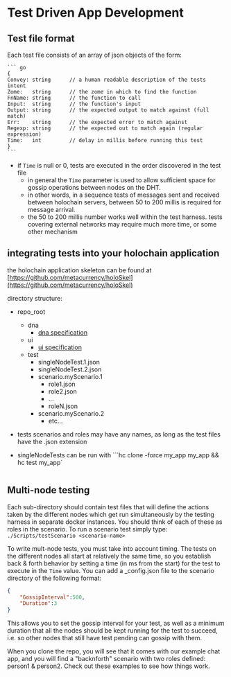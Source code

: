# Test Driven App Development

## Test file format
Each test file consists of an array of json objects of the form:

    ``` go
    {
	Convey: string      // a human readable description of the tests intent
	Zome:   string      // the zome in which to find the function
	FnName: string      // the function to call
	Input:  string      // the function's input
	Output: string      // the expected output to match against (full match)
	Err:    string      // the expected error to match against
	Regexp: string      // the expected out to match again (regular expression)
	Time:   int         // delay in millis before running this test
    }
    ```
    
- if `Time` is null or 0, tests are executed in the order discovered in the test file
  - in general the `Time` parameter is used to allow sufficient space for gossip operations between nodes on the DHT. 
  - in other words, in a sequence tests of messages sent and received between holochain servers, between 50 to 200 millis is required for message arrival.
  - the 50 to 200 millis number works well within the test harness. tests covering external networks may require much more time, or some other mechanism

## integrating tests into your holochain application

the holochain application skeleton can be found at [https://github.com/metacurrency/holoSkel](https://github.com/metacurrency/holoSkel)

directory structure:
- repo_root
  - dna
    - [dna specification](link-to-dna-specification)
  - ui
    - [ui specification](link-to-ui-specification)
  - test
    - singleNodeTest.1.json
    - singleNodeTest.2.json
    - scenario.myScenario.1
      - role1.json
      - role2.json
      - ...
      - roleN.json
    - scenario.myScenario.2
      - etc...

- tests scenarios and roles may have any names, as long as the test files have the .json extension
- singleNodeTests can be run with 
    ```hc clone -force my_app my_app  && hc test my_app`
    ```

## Multi-node testing

Each sub-directory should contain test files that will define the actions taken by the different nodes which get run simultaneously by the testing harness in separate docker instances.  You should think of each of these as roles in the scenario.  To run a scenario test simply type: `./Scripts/testScenario <scenario-name>`

To write mult-node tests, you must take into account timing.  The tests on the different nodes all start at relatively the same time, so you establish back & forth behavior by setting a time (in ms from the start) for the test to execute in the `Time` value.  You can add a _config.json file to the scenario directory of the following format:
``` json
{
    "GossipInterval":500,
    "Duration":3
}
```
This allows you to set the gossip interval for your test, as well as a minimum duration that all the nodes should be kept running for the test to succeed, i.e. so other nodes that still have test pending can gossip with them.

When you clone the repo, you will see that it comes with our example chat app, and you will find a "backnforth" scenario with two roles defined: person1 & person2.  Check out these examples to see how things work.

